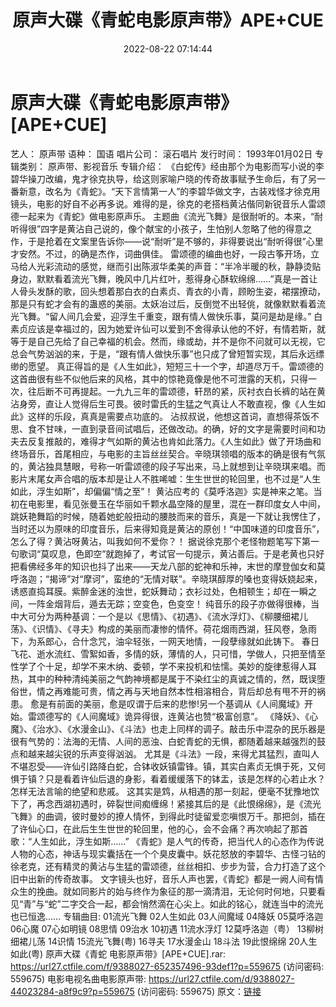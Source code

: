 ﻿---
title: 原声大碟《青蛇电影原声带》APE+CUE
date: 2022-08-22 07:14:44
categories: APE、FLAC、MP3
tags: 华语中文
---
# 原声大碟《青蛇电影原声带》[APE+CUE]

艺人： 原声带
语种： 国语
唱片公司： 滚石唱片
发行时间： 1993年01月02日
专辑类别： 原声带、影视音乐
专辑介绍：
《白蛇传》经由那个为电影而写小说的李碧华操刀改编，鬼才徐克执导，给这则家喻户晓的传奇故事赋予生命后，有了另一番新意，改名为《青蛇》。“天下言情第一人”的李碧华做文字，古装戏怪才徐克用镜头，电影的好自不必再多说。难得的是，徐克的老搭档黄沾偕同新锐音乐人雷颂德一起来为《青蛇》做电影原声乐。
主题曲《流光飞舞》是很耐听的。本来，“耐听得很”四字是黄沾自己说的，像个献宝的小孩子，生怕别人忽略了他的得意之作，于是抢着在文案里告诉你——说“耐听”是不够的，非得要说出“耐听得很”心里才安然。不过，的确是杰作，词曲俱佳。
雷颂德的编曲也好，一段古筝开场，立马给人光彩流动的感觉，继而引出陈淑华柔美的声音：“半冷半暖的秋，静静烫贴身边，默默看着流光飞舞，晚风中几片红叶，惹得身心酥软绵绵……”真是一首让人骨头发酥的歌，回头想着那白衣的白素贞、青衣的小青，顾盼生姿，裙摆撩动，那是只有蛇才会有的蛊惑的美丽。太妖冶过后，反倒觉不出轻佻，就像默默看着流光飞舞。“留人间几会爱，迎浮生千重变，跟有情人做快乐事，莫问是劫是缘。”
白素贞应该是幸福过的，因为她爱许仙可以爱到不舍得承认他的不好，有情若斯，就等于是自己先给了自己幸福的机会。然而，缘或劫，并不是你不问就可以无视，它总会气势汹汹的来，于是，“跟有情人做快乐事”也只成了曾短暂实现，其后永远缥缈的愿望。
真正得旨的是《人生如此》，短短三十一个字，却道尽万千。雷颂德的这首曲很有些不似他后来的风格，其中的惊艳竟像是他不可泄露的天机，只得一次，往后断不可再提起。一九九三年的雷颂德，轩昂的紧，灰衬衣白长裤的站在黄沾身旁，直让人觉得后生可畏。彼时雷氏的生猛之气真让人不敢直视，像《人生如此》这样的乐段，真真是需要点功底的。
沾叔叔说，他想这首词，直想得茶饭不思、食不甘味，一直到录音间试唱后，还做改动。的确，好的文字是需要时间和功夫去反复推敲的，难得才气如斯的黄沾也肯如此落力。《人生如此》做了开场曲和终场音乐，首尾相应，与电影的主旨丝丝契合。辛晓琪领唱的版本的确是很有气氛的，黄沾独具慧眼，号称一听雷颂德的段子写出来，马上就想到让辛晓琪来唱。而影片末尾女声合唱的版本却是让人不胜唏嘘：生生世世的轮回里，也不过是“人生如此，浮生如斯”，却偏偏“情之至”！
黄沾应考的《莫呼洛迦》实是神来之笔。当初在电影里，看见张曼玉在华丽如千颗水晶空降的屋里，混在一群印度女人中间，跳妖艳舞蹈的时候，随着她蛇般扭动的腰肢而来的音乐，真是一下就让我愣住了，当时还以为原味的印度音乐，后来得知竟是黄沾的原创！“中国味道的印度音乐”，怎么了得？黄沾呀黄沾，叫我如何不爱你？！
据说徐克那个老怪物题笔写下第一句歌词“莫叹息，色即空”就跑掉了，考试官一句提示，黄沾善后。于是老黄也只好把看佛经多年的知识也抖了出来——天龙八部的蛇神和乐神，末世的摩登伽女和莫呼洛迦；“揭谛”对“摩诃”，蛮绝的“无情对联”。辛晓琪醇厚的嗓也变得妖娆起来，诱惑直捣耳膜。紫醉金迷的浊世，蛇妖舞动；衣衫过处，色相顿生；却在一瞬之间，一阵金烟背后，遁去无踪；空变色，色变空！
纯音乐的段子亦做得很棒，当中大可分为两种基调：一个是以《思情》、《初遇》、《流水浮灯》、《柳腰细裙儿荡》、《识情》、《寻夫》构成的美丽而凄惨的情怀。荷花烟雨西湖，狂风卷，急雨下，为系郎心，合什念咒，油伞轻张，一网天地情，一段孽缘就如此铸下。
春日飞花、逝水流红、雪絮如香，多情的妖，薄情的人，只可惜，学做人，只把至情至性学了个十足，却学不来木纳、委顿，学不来投机和怯懦。美妙的旋律惹得人耳热，其中的种种清纯美丽之气韵神境都是属于不染红尘的真诚之情的，然，既误堕俗世，情之再难能可贵，情之再与天地自然本性相溶相合，背后却总有甩不开的祸患。
愈是有前面的美丽，愈是叹谓于后来的悲惨!另一个基调从《人间魔域》开始。雷颂德写的《人间魔域》诡异得很，连黄沾也赞“极富创意”。
《降妖》、《心魔》、《治水》、《水漫金山》、《斗法》也走上同样的调子。敲击乐中混杂的民乐器是很有气势的：法海的无情、人间的恶浊、白蛇青蛇的无惧，都随着越来越强烈的鼓点和越来越尖锐的乐声变得汹汹。
尤其是《斗法》一段，来得尤其猛烈，直叫人不堪忍受——许仙引路降白蛇，合钵收妖镇雷锋。镇，其实白素贞无惧于死，又何惧于镇？只是看着许仙后退的身影，看着缓缓落下的钵盂，该是怎样的心若止水？怎样无法言喻的绝望和悲戚。
这其实是鸩，从相遇的那一刻起，便毫不犹豫地饮下了，再念西湖初遇时，碎裂世间痴缠绵！紧接其后的是《此恨绵绵》，是《流光飞舞》的曲调，彼时曼妙的撩人情怀，到得此时徒留爱恋嗔恨万千。那把剑，插在了许仙心口，在此后生生世世的轮回里，他的心，会不会痛？再次响起了那首歌：“人生如此，浮生如斯……”
《青蛇》是人气的传奇，把当代人的心态作为传说人物的心态，神话与现实囊括在一个个臭皮囊中。妖花怒放的李碧华、古怪刁钻的徐老克，还有精灵的黄沾与生猛的雷颂德，丝丝相扣、步步为营，合力打造了这个旧中出新的传奇故事。
文字镜头也好，音乐人声也罢，《青蛇》都是一阙人间有情众生的挽曲。就如同影片的始与终作为象征的那一滴清泪，无论何时何地，只要看见“青”与“蛇”二字交合一起，都会悄然滴在心尖上。如此的铭心，就连当中的流光也已恒逸……
专辑曲目:
01流光飞舞
02人生如此
03人间魔域
04降妖
05莫呼洛迦
06心魔
07心如明镜
08思情
09治水
10初遇
11流水浮灯
12莫呼洛迦（粤）
13柳树细裙儿荡
14识情
15流光飞舞(粤)
16寻夫
17水漫金山
18斗法
19此恨绵绵
20人生如此(粤)
原声大碟《青蛇 电影原声带》[APE+CUE].rar: https://url27.ctfile.com/f/9388027-652357496-93def1?p=559675
(访问密码: 559675)
电影电视名曲电影原声带: https://url27.ctfile.com/d/9388027-44023284-a8f9c9?p=559675
(访问密码: 559675)
原文：[链接](https://blog.sina.com.cn/s/blog_1647c7e7601030yzx.html)